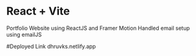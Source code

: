 # React + Vite

Portfolio Website using ReactJS and Framer Motion
Handled email setup using emailJS

#Deployed Link
dhruvks.netlify.app

